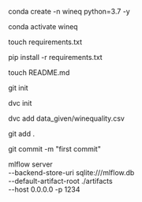 conda create -n wineq python=3.7 -y

conda activate wineq

touch requirements.txt

pip install -r requirements.txt 

touch README.md

git init

dvc init

dvc add data_given/winequality.csv

git add .

git commit -m "first commit"


mlflow server \
    --backend-store-uri sqlite:///mlflow.db \
    --default-artifact-root ./artifacts \
    --host 0.0.0.0 -p 1234
